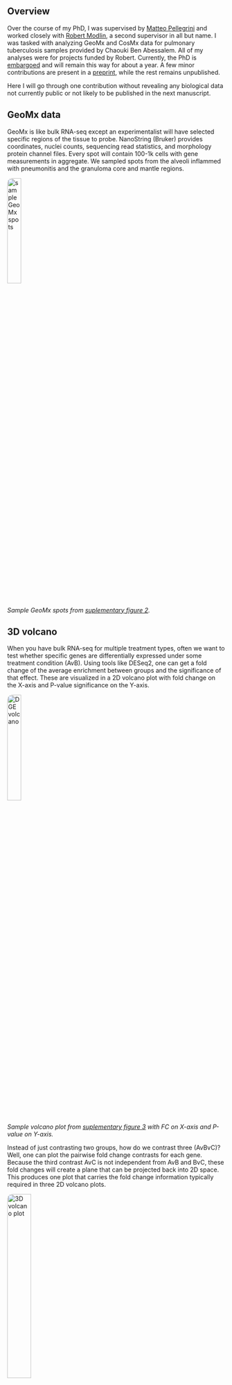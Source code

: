 ## Overview 

Over the course of my PhD, I was supervised by [Matteo Pellegrini](https://www.pellegrini.mcdb.ucla.edu/) and worked closely with [Robert Modlin](https://labs.dgsom.ucla.edu/modlin/pages/), a second supervisor in all but name. I was tasked with analyzing GeoMx and CosMx data for pulmonary tuberculosis samples provided by Chaouki Ben Abessalem. All of my analyses were for projects funded by Robert. Currently, the PhD is [embargoed](https://escholarship.org/uc/item/3bf2h046) and will remain this way for about a year. A few minor contributions are present in a [preprint](https://www.biorxiv.org/content/10.1101/2025.07.15.664002v3.abstract), while the rest remains unpublished.

Here I will go through one contribution without revealing any biological data not currently public or not likely to be published in the next manuscript. 

## GeoMx data

GeoMx is like bulk RNA-seq except an experimentalist will have selected specific regions of the tissue to probe. NanoString (Bruker) provides coordinates, nuclei counts, sequencing read statistics, and morphology protein channel files. Every spot will contain 100-1k cells with gene measurements in aggregate. We sampled spots from the alveoli inflammed with pneumonitis and the granuloma core and mantle regions. 

<img
    src="../data/man1_sup2.png"
    alt="sample GeoMx spots"
    style="width:25%; height:auto; border-radius:12px;"
/>

*Sample GeoMx spots from [suplementary figure 2](https://www.biorxiv.org/content/10.1101/2025.07.15.664002v3.supplementary-material).*

## 3D volcano   

When you have bulk RNA-seq for multiple treatment types, often we want to test whether specific genes are differentially expressed under some treatment condition (AvB). Using tools like DESeq2, one can get a fold change of the average enrichment between groups and the significance of that effect. These are visualized in a 2D volcano plot with fold change on the X-axis and P-value significance on the Y-axis. 

<img
    src="../data/man1_sup3.png"
    alt="DGE volcano"
    style="width:25%; height:auto; border-radius:12px;"
/>

*Sample volcano plot from [suplementary figure 3](https://www.biorxiv.org/content/10.1101/2025.07.15.664002v3.supplementary-material) with FC on X-axis and P-value on Y-axis.*

Instead of just contrasting two groups, how do we contrast three (AvBvC)? Well, one can plot the pairwise fold change contrasts for each gene. Because the third contrast AvC is not independent from AvB and BvC, these fold changes will create a plane that can be projected back into 2D space. This produces one plot that carries the fold change information typically required in three 2D volcano plots. 

<img
    src="../data/3dvolc.png"
    alt="3D volcano plot"
    style="width:33%; height:auto; border-radius:12px;"
/>

*3D volcano plot with annotations [figure 2.3]([https://www.biorxiv.org/content/10.1101/2025.07.15.664002v3.supplementary-material](https://escholarship.org/uc/item/3bf2h046)).*

The genes enriched in between contrasts AvC and AvB are the A genes, and the genes enriched between AvC and BvC are the ~C genes. Both sets constitue gene modules as highlighted by the annotations. These genes are mapped to colors, and in the thesis we demonstrated that plotting transcripts with those colors captures the infected lung tissue structure without relying on segmentation (the core was green, the mantle was blue, and the inner layer of the granuloma was cyan). 

## Code
Mapping fold change to 3D space and transforming 3D plane back into 2D. Note that we had to choose two genes on opposite ends of the plane to get a good projection. We converted genes in [RGB to hex colors](https://drive.google.com/file/d/1fTnh9-Va414HWgF7B67snyeMQ7Qm7wR1/view?usp=sharing). 
<pre>
```R
  # merge CvA, MvA, flipped MvC 
df<-bind_cols(as.data.frame(res_ca),as.data.frame(res_ma),as.data.frame(res_mc))
df$`log2FoldChange...14`<- -as.numeric(df$`log2FoldChange...14`)
df$`log2FoldChange...2`<- as.numeric(df$`log2FoldChange...2`)
df$`log2FoldChange...8`<- as.numeric(df$`log2FoldChange...8`)

df$gene <- rownames(df)

# L2 norm for two selected genes 
vector1 <- df["SPP1",c("log2FoldChange...2","log2FoldChange...8","log2FoldChange...14")]
vector2 <- df["CXCL13",c("log2FoldChange...2","log2FoldChange...8","log2FoldChange...14")]
vector1 <- vector1 / sqrt(sum(vector1^2))
vector2 <- vector2 / sqrt(sum(vector2^2))
vector1<-as.numeric(vector1)
vector2<-as.numeric(vector2)

# Construct the transformation matrix
transformation_matrix <- cbind(as.vector(unname(vector1)), as.vector(unname(vector2)))
coords_3d <- as.matrix(df[, c("log2FoldChange...2", "log2FoldChange...8", "log2FoldChange...14")])
coords_2d <- coords_3d %*% transformation_matrix
coords_2d <- as.data.frame(coords_2d)
colnames(coords_2d) <- c("x","y")

# green is CvA and CvM 
green <- coords_3d[,c("log2FoldChange...2","log2FoldChange...14")]
# blue is MvA, MvC (flipped back)
blue <- coords_3d[,c("log2FoldChange...8","log2FoldChange...14")]
blue[,2] <- -blue[,2]
# red is AvC and AvM (both flipped)
red <- -coords_3d[,c("log2FoldChange...2","log2FoldChange...8")]

# clip between 0-3 and normalize 
red[red<0]<-0
blue[blue<0]<-0
green[green<0]<-0

red <- rowSums(red)
red[red>3] <- 3
red <- (red - min(red))/(max(red)-min(red))
blue <- rowSums(blue)
blue[blue>3] <- 3
blue <- (blue - min(blue))/(max(blue)-min(blue))
green <- rowSums(green)
green[green>3] <- 3
green <- (green - min(green))/(max(green)-min(green))

df_color <- round(data.frame(red,green,blue),digits=2)
alphas <- apply(df_color,1,max)^2

colnames(df_color) <- c("red","green","yellow") 

# map from rgb to hex for 0.01 increments 
cmap_hash <- read.table("data/cmap_dict.csv",sep=",",row.names = 1)

df_color <- paste0(df_color$red,"_",df_color$green,"_",df_color$yellow)
df_color <-  cmap_hash[df_color,]
df_color <- unlist(df_color)

coords_2d$color <- df_color
coords_2d$alpha <- alphas
coords_2d$Gene <- rownames(coords_2d)
uniq_color <- unique(df_color)  
</pre>


Constructing axes for plot using same transformation. 
<pre>
```R
axis_cf <- c(1, 0, 0)  
axis_mf <- c(0, 1, 0)  
axis_mc <- c(0, 0, 1)  

# Apply the transformation matrix to these axes
transformed_axis_cf <- t(as.matrix(axis_cf)) %*% transformation_matrix
transformed_axis_mf <- t(as.matrix(axis_mf)) %*% transformation_matrix
transformed_axis_mc <- t(as.matrix(axis_mc)) %*% transformation_matrix

# Extend the transformed axes to the plot boundaries
# This can be tricky, you might need to find the points on these lines that intersect your plot boundaries
# For simplicity, let's extend them by a fixed factor for now
x_limits <- range(coords_2d$x)
y_limits <- range(coords_2d$y)

color_transition_cf <- colorRampPalette(c("#F8766D", "white", "#00BA38"))
color_transition_mc <- colorRampPalette(c("#619CFF", "white", "#00BA38"))
color_transition_mf <- colorRampPalette(c("#F8766D", "white", "#619CFF"))

extend_factor <- 6.5
num_points <- 30 

axis_points <- seq(-extend_factor, extend_factor, length.out = num_points)

gradient_colors <- color_transition_cf(num_points)
axis_cf_df <- data.frame(x = axis_points * transformed_axis_cf[1], 
                         y = axis_points * transformed_axis_cf[2],
                         col = gradient_colors)

gradient_colors <- color_transition_mc(num_points)
axis_mc_df <- data.frame(x = axis_points * transformed_axis_mc[1], 
                         y = axis_points * transformed_axis_mc[2],
                         col = gradient_colors)

gradient_colors <- color_transition_mf(num_points)
axis_mf_df <- data.frame(x = axis_points * transformed_axis_mf[1], 
                         y = axis_points * transformed_axis_mf[2],
                         col = gradient_colors)
</pre>

Plotting and labelling most significantly enriched genes. 
<pre>
```R
g <- ggplot(coords_2d, aes(x=x, y=y, color=color, alpha=alpha))
g <- g + geom_segment(data = axis_cf_df,
                      aes(x = x, y = y,
                          xend = c(lead(x)[1:num_points-1],diff(lead(x))[1]+lead(x)[num_points-1]),
                          yend = c(lead(y)[1:num_points-1],diff(lead(y))[1]+lead(y)[num_points-1]), col = col),
                      show.legend = FALSE,alpha=1,linetype="longdash") +
  geom_segment(data = axis_mc_df,
               aes(x = x, y = y,
                   xend = c(lead(x)[1:num_points-1],diff(lead(x))[1]+lead(x)[num_points-1]),
                   yend = c(lead(y)[1:num_points-1],diff(lead(y))[1]+lead(y)[num_points-1]), col = col),
               show.legend = FALSE,alpha=1,linetype="longdash") +
  geom_segment(data = axis_mf_df,
               aes(x = x, y = y,
                   xend = c(lead(x)[1:num_points-1],diff(lead(x))[1]+lead(x)[num_points-1]),
                   yend = c(lead(y)[1:num_points-1],diff(lead(y))[1]+lead(y)[num_points-1]), col = col),
               show.legend = FALSE,alpha=1,linetype="longdash")
g <- g +
  geom_point(aes(alpha=alpha)) + 
  scale_color_identity() + 
  scale_alpha_identity() + 
  theme_classic() +
  theme(
    legend.position = "none",
    panel.background = element_rect(fill = "white"),  # Black background
    text = element_text(color = "black",size=20),             # White text
    axis.title = element_text(color = "black"),       # White axis titles
    axis.text = element_text(color = "black"),
    panel.border=element_blank(),
    panel.grid.major=element_blank(),
    panel.grid.minor=element_blank(),
    axis.line=element_blank(),
    axis.text.x=element_blank(),
    axis.text.y=element_blank(),
    axis.ticks=element_blank(),
    axis.title.x=element_blank(),
    axis.title.y=element_blank(),
    # White axis text
  )

# display 100 most distance genes ~1.93
g <- g + geom_text_repel(
  data = subset(coords_2d, (rowSums(abs(coords_3d) > 2) > 0) | (rowSums(abs(coords_3d) > 1.75) > 1)),
  aes(label = Gene),
  size = 4,
  alpha = 1,
  point.padding = 0.2,
  color = "black",
  min.segment.length = 0.2,
  box.padding = 0.2,
  max.overlaps = Inf,
  nudge_x = 0.1,
  nudge_y = 0.1,
  segment.alpha = 0.5
)

legend_y_start <- max(coords_2d$y) * 1.1
legend_x_start <- max(coords_2d$x) * 0.8

color_transition_cf <- colorRampPalette(c("#F8766D", "white", "#00BA38"))
color_transition_mc <- colorRampPalette(c("#619CFF", "white", "#00BA38"))
color_transition_mf <- colorRampPalette(c("#F8766D", "white", "#619CFF"))

# Adjusting the coordinates for the CF (Core vs. Alveoli) gradient
axis_cf_df_legend <- axis_cf_df
axis_cf_df_legend$y <- legend_y_start
axis_cf_df_legend$x <- legend_x_start + (axis_cf_df_legend$x - min(axis_cf_df_legend$x)) / (max(axis_cf_df_legend$x) - min(axis_cf_df_legend$x)) * max(coords_2d$x) * 0.15
axis_cf_df_legend$col <- color_transition_cf(num_points)

# Apply similar adjustments for the MC (Mantle vs. Core) and MF (Mantle vs. Alveoli) gradients
# Adjusting the MC gradient
axis_mc_df_legend <- axis_mc_df
axis_mc_df_legend$y <- legend_y_start - 0.075 * max(coords_2d$y)  # Adjust Y to position below CF
axis_mc_df_legend$x <- legend_x_start + (axis_mc_df_legend$x - min(axis_mc_df_legend$x)) / (max(axis_mc_df_legend$x) - min(axis_mc_df_legend$x)) * max(coords_2d$x) * 0.15
axis_mc_df_legend$col <- color_transition_mc(num_points)

# Adjusting the MF gradient
axis_mf_df_legend <- axis_mf_df
axis_mf_df_legend$y <- legend_y_start - 0.15 * max(coords_2d$y)  # Adjust Y to position below MC
axis_mf_df_legend$x <- legend_x_start + (axis_mf_df_legend$x - min(axis_mf_df_legend$x)) / (max(axis_mf_df_legend$x) - min(axis_mf_df_legend$x)) * max(coords_2d$x) * 0.15
axis_mf_df_legend$col <- color_transition_mf(num_points)

g <- g + geom_segment(data = axis_cf_df_legend,
                      aes(x = x-0.01, y = y,
                          xend = c(lead(x)[1:num_points-1], diff(lead(x))[1] + lead(x)[num_points-1])+0.01,
                          yend = y, col = col),
                      show.legend = FALSE, alpha = 1, linetype = "solid",linewidth=2) +
  geom_text(data = data.frame(x = c(min(axis_cf_df_legend$x)-0.75, max(axis_cf_df_legend$x)+0.65),
                              y = c(min(axis_cf_df_legend$y), min(axis_cf_df_legend$y)),
                              label = c("Alveoli", "Core")),
            aes(x = x, y = y, label = label),
            size = 6, color = "black", alpha=1) +
  geom_segment(data = axis_mc_df_legend,
               aes(x = x-0.01, y = y,
                   xend = c(lead(x)[1:num_points-1], diff(lead(x))[1] + lead(x)[num_points-1])+0.01,
                   yend = y, col = col),
               show.legend = FALSE, alpha = 1, linetype = "solid",linewidth=2) +
  geom_text(data = data.frame(x = c(min(axis_mc_df_legend$x)-0.75, max(axis_mc_df_legend$x)+0.65),
                              y = c(min(axis_mc_df_legend$y), min(axis_mc_df_legend$y)),
                              label = c("Mantle", "Core")),
            aes(x = x, y = y, label = label),
            size = 6, color = "black", alpha=1) +
  geom_segment(data = axis_mf_df_legend,
               aes(x = x-0.01, y = y,
                   xend = c(lead(x)[1:num_points-1], diff(lead(x))[1] + lead(x)[num_points-1])+0.01,
                   yend = y, col = col),
               show.legend = FALSE, alpha = 1, linetype = "solid",linewidth=2) +
  geom_text(data = data.frame(x = c(min(axis_mf_df_legend$x)-0.75, max(axis_mf_df_legend$x)+0.75),
                              y = c(min(axis_mf_df_legend$y), min(axis_mf_df_legend$y)),
                              label = c("Alveoli", "Mantle")),
            aes(x = x, y = y, label = label),
            size = 6, color = "black", alpha=1)

g <- g+annotate("text", x = min(axis_cf_df_legend$x)+0.525, y = min(axis_cf_df_legend$y)+0.35, 
                label = expression(bold(log[2] * "FC")), 
                size = 6, color = "black", alpha = 1, fontface = "bold", parse = TRUE)

ggsave(file = "plots/manuscript/3DVolc.png", plot = g, device = "png", width=9,height=9, dpi = 400)
</pre>
